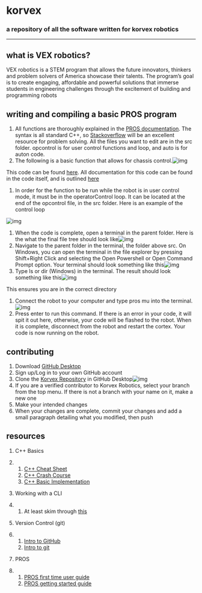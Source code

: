 # korvex

### a repository of all the software written for korvex robotics

------

## what is VEX robotics?

VEX robotics is a STEM program that allows the future innovators, thinkers and problem solvers of America showcase their talents. The program’s goal is to create engaging, affordable and powerful solutions that immerse students in engineering challenges through the excitement of building and programming robots 

## writing and compiling a basic PROS program

1. All functions are thoroughly explained in the [PROS documentation](https://pros.cs.purdue.edu/v5/api/index.html). The syntax is all standard C++, so [Stackoverflow](https://stackoverflow.com/) will be an excellent resource for problem solving. All the files you want to edit are in the src folder. opcontrol is for user control functions and loop, and auto is for auton code. 
2. The following is a basic function that allows for chassis control.![img](https://lh3.googleusercontent.com/4uhuqIEbZxsJ41i5F7IFF58_EQf2IzKnMJoBWgrTMe5Sy-io0iFBCVR6hc8zMfyx-4Df1tq734W_UDF7DyzSKQNUnP7OxKWMDbRp3iRfLOzwrcQ0WC5usUnvEtQ6bl7Gzudo4LGR)

This code can be found [here](https://github.com/djmango/korvex/blob/master/InTheZone/KorvexV1/src/opcontrol.c). All documentation for this code can be found in the code itself, and is outlined [here](https://github.com/djmango/korvex/tree/master/InTheZone/README.old.md)

1. In order for the function to be run while the robot is in user control mode, it must be in the operatorControl loop. It can be located at the end of the opcontrol file, in the src folder. Here is an example of the control loop

![img](https://lh5.googleusercontent.com/JIGfrzqswmYMGX4p2XXwcGUZI0WM3RzqwOdtRw4Xoh3QVThOFzb_Smh9xJPbgbqi4ZCCPbKChZ3U3kquBZbf-Rs4xObBIAkBHWxVVGMyT4SxCjBRgH9oirlrnWgHQs0WVw7532zJ)

1. When the code is complete, open a terminal in the parent folder. Here is the what the final file tree should look like![img](https://lh5.googleusercontent.com/QEtypP8GkS0ByjxB_YIdCOr85BvLZ-dR-CFbHC3yK1Ec1-JGoaTJOkk5HtXNQPd5SXUrAN_5KZAxQBVsLCALjeFqMH3UE8OxYgpwHRIkBKsbCnOepbIPuDjb0D9MVx_Q0FeYWN9r)
2. Navigate to the parent folder in the terminal, the folder above src. On Windows, you can open the terminal in the file explorer by pressing Shift+Right Click and selecting the Open Powershell or Open Command Prompt option. Your terminal should look something like this![img](https://lh3.googleusercontent.com/ByR26qbAQnzd7-d0ka-Wa3YkeHp2nCq3fW_sM0Z3flPOOgarrsLTygdqaN8DUagL5wNwLBwLxJH_QL_Mh-Ksz6hsMtp5XcPsWsibdJpj1m4JYqbKxZaMVx66xCNLhd7xJjrQ3Dy-)
3. Type ls or dir (Windows) in the terminal. The result should look something like this![img](https://lh3.googleusercontent.com/4xAtic_Mq_38RfFKfeG2h1kbX5otFLlpZ2wiK8pj_kDaM2H2ITiIKdYEgASsJuFaNSUI4EGosUOoW39w9dBnQjzUpu1RClXE1ueOJKPirUiTNZUpFCuKpA4RKhl4LHkwGJka66b9)

This ensures you are in the correct directory

1. Connect the robot to your computer and type pros mu into the terminal.![img](https://lh3.googleusercontent.com/SRTVxNUObkQGGJ3wO72Zr3iIRPzJMNzeJehSA_osrG6PsFICP3HP48E2p8W9uxIfh8aBDz7rOzcH-3tEuyFvLNgcu7aV_XQHwdsIKv6HO-A13tEwKy7m8w3__NOGWi1cf0TYDMiu)
2. Press enter to run this command. If there is an error in your code, it will spit it out here, otherwise, your code will be flashed to the robot. When it is complete, disconnect from the robot and restart the cortex. Your code is now running on the robot.

## contributing

1. Download [GitHub Desktop](https://desktop.github.com/)
2. Sign up/Log in to your own GitHub account
3. Clone the [Korvex Repository](https://github.com/djmango/korvex.git) in GitHub Desktop![img](https://lh6.googleusercontent.com/gZbZLBOrxRRPeolDaJm2wX8DJXvf-nKCCTUI7GqF71pDOw8TAtjV_4G2XutL7tg4qTUhT7jFjhNj9Wdcr5XSjk_VEc4c6FzXgdXEmTvYPwGKlPlum5_3F-wjz2gEPRAjy4aeyVuX)
4. If you are a verified contributor to Korvex Robotics, select your branch from the top menu. If there is not a branch with your name on it, make a new one
5. Make your intended changes
6. When your changes are complete, commit your changes and add a small paragraph detailing what you modified, then push

## resources

1. C++ Basics

2. 1. [C++ Cheat Sheet](https://github.com/gibsjose/cpp-cheat-sheet)
   2. [C++ Crash Course](https://www.labri.fr/perso/nrougier/teaching/c++-crash-course/index.html)
   3. [C++ Basic Implementation](https://www.programiz.com/cpp-programming/return-reference)

3. Working with a CLI

4. 1. At least skim through [this](https://github.com/jlevy/the-art-of-command-line/blob/master/README.md)

5. Version Control (git)

6. 1. [Intro to GitHub](https://guides.github.com/activities/hello-world/)
   2. [Intro to git](https://guides.github.com/introduction/git-handbook/)

7. PROS

8. 1. [PROS first time user guide](https://pros.cs.purdue.edu/v5/getting-started/new-users.html)
   2. [PROS getting started guide](https://pros.cs.purdue.edu/v5/getting-started/index.html)

